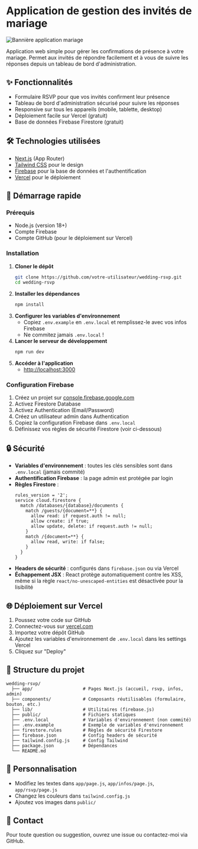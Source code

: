 # Application de gestion des invités de mariage

![Bannière application mariage](https://images.unsplash.com/photo-1511795409834-ef04bbd61622?ixlib=rb-4.0.3&auto=format&fit=crop&w=1200&h=300&q=80)

Application web simple pour gérer les confirmations de présence à votre mariage. Permet aux invités de répondre facilement et à vous de suivre les réponses depuis un tableau de bord d'administration.

## ✨ Fonctionnalités

- Formulaire RSVP pour que vos invités confirment leur présence
- Tableau de bord d'administration sécurisé pour suivre les réponses
- Responsive sur tous les appareils (mobile, tablette, desktop)
- Déploiement facile sur Vercel (gratuit)
- Base de données Firebase Firestore (gratuit)

## 🛠️ Technologies utilisées

- [Next.js](https://nextjs.org/) (App Router)
- [Tailwind CSS](https://tailwindcss.com/) pour le design
- [Firebase](https://firebase.google.com/) pour la base de données et l'authentification
- [Vercel](https://vercel.com/) pour le déploiement

## 🚀 Démarrage rapide

### Prérequis

- Node.js (version 18+)
- Compte Firebase
- Compte GitHub (pour le déploiement sur Vercel)

### Installation

1. **Cloner le dépôt**
   ```bash
   git clone https://github.com/votre-utilisateur/wedding-rsvp.git
   cd wedding-rsvp
   ```
2. **Installer les dépendances**
   ```bash
   npm install
   ```
3. **Configurer les variables d'environnement**
   - Copiez `.env.example` en `.env.local` et remplissez-le avec vos infos Firebase
   - Ne commitez jamais `.env.local` !
4. **Lancer le serveur de développement**
   ```bash
   npm run dev
   ```
5. **Accéder à l'application**
   - [http://localhost:3000](http://localhost:3000)

### Configuration Firebase

1. Créez un projet sur [console.firebase.google.com](https://console.firebase.google.com/)
2. Activez Firestore Database
3. Activez Authentication (Email/Password)
4. Créez un utilisateur admin dans Authentication
5. Copiez la configuration Firebase dans `.env.local`
6. Définissez vos règles de sécurité Firestore (voir ci-dessous)

## 🔒 Sécurité

- **Variables d'environnement** : toutes les clés sensibles sont dans `.env.local` (jamais commité)
- **Authentification Firebase** : la page admin est protégée par login
- **Règles Firestore** :
  ```
  rules_version = '2';
  service cloud.firestore {
    match /databases/{database}/documents {
      match /guests/{document=**} {
        allow read: if request.auth != null;
        allow create: if true;
        allow update, delete: if request.auth != null;
      }
      match /{document=**} {
        allow read, write: if false;
      }
    }
  }
  ```
- **Headers de sécurité** : configurés dans `firebase.json` ou via Vercel
- **Échappement JSX** : React protège automatiquement contre les XSS, même si la règle `react/no-unescaped-entities` est désactivée pour la lisibilité

## 🌐 Déploiement sur Vercel

1. Poussez votre code sur GitHub
2. Connectez-vous sur [vercel.com](https://vercel.com)
3. Importez votre dépôt GitHub
4. Ajoutez les variables d'environnement de `.env.local` dans les settings Vercel
5. Cliquez sur "Deploy"

## 📁 Structure du projet

```
wedding-rsvp/
  ├── app/                   # Pages Next.js (accueil, rsvp, infos, admin)
  ├── components/            # Composants réutilisables (formulaire, bouton, etc.)
  ├── lib/                   # Utilitaires (firebase.js)
  ├── public/                # Fichiers statiques
  ├── .env.local             # Variables d'environnement (non commité)
  ├── .env.example           # Exemple de variables d'environnement
  ├── firestore.rules        # Règles de sécurité Firestore
  ├── firebase.json          # Config headers de sécurité
  ├── tailwind.config.js     # Config Tailwind
  ├── package.json           # Dépendances
  └── README.md
```

## 📝 Personnalisation

- Modifiez les textes dans `app/page.js`, `app/infos/page.js`, `app/rsvp/page.js`
- Changez les couleurs dans `tailwind.config.js`
- Ajoutez vos images dans `public/`

## 📧 Contact

Pour toute question ou suggestion, ouvrez une issue ou contactez-moi via GitHub.